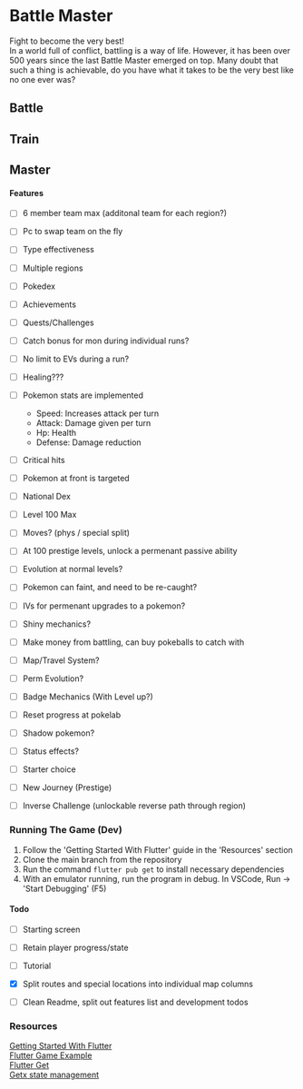 
Battle Master
==================

Fight to become the very best! \
In a world full of conflict, battling is a way of life. However, it has been over 500 years since the last Battle Master emerged on top. Many doubt that such a thing is achievable, do you have what it takes to be the very best like no one ever was?


Battle
-----------


Train
-------------


Master
-----------------


#### Features
- [ ] 6 member team max (additonal team for each region?)
- [ ] Pc to swap team on the fly
- [ ] Type effectiveness
- [ ] Multiple regions
- [ ] Pokedex
- [ ] Achievements
- [ ] Quests/Challenges
- [ ] Catch bonus for mon during individual runs?
- [ ] No limit to EVs during a run?
- [ ] Healing???
- [ ] Pokemon stats are implemented
    - Speed: Increases attack per turn
    - Attack: Damage given per turn
    - Hp: Health
    - Defense: Damage reduction
- [ ] Critical hits
- [ ] Pokemon at front is targeted
- [ ] National Dex
- [ ] Level 100 Max
- [ ] Moves? (phys / special split)
- [ ] At 100 prestige levels, unlock a permenant passive ability
- [ ] Evolution at normal levels?
- [ ] Pokemon can faint, and need to be re-caught?
- [ ] IVs for permenant upgrades to a pokemon?
- [ ] Shiny mechanics?
- [ ] Make money from battling, can buy pokeballs to catch with
- [ ] Map/Travel System?
- [ ] Perm Evolution? 
- [ ] Badge Mechanics (With Level up?)
- [ ] Reset progress at pokelab
- [ ] Shadow pokemon?
- [ ] Status effects?
- [ ] Starter choice
- [ ] New Journey (Prestige)
- [ ] Inverse Challenge (unlockable reverse path through region)


### Running The Game (Dev)
1. Follow the 'Getting Started With Flutter' guide in the 'Resources' section
2. Clone the main branch from the repository
3. Run the command ``` flutter pub get ``` to install necessary dependencies
4. With an emulator running, run the program in debug. In VSCode, Run -> 'Start Debugging' (F5)

#### Todo
- [ ] Starting screen
- [ ] Retain player progress/state
- [ ] Tutorial
- [x] Split routes and special locations into individual map columns
- [ ] Clean Readme, split out features list and development todos


### Resources
[Getting Started With Flutter](https://docs.flutter.dev/get-started/install/windows) \
[Flutter Game Example](https://github.com/filiph/tictactoe) \
[Flutter Get](https://pub.dev/packages/get) \
[Getx state management](https://blog.logrocket.com/ultimate-guide-getx-state-management-flutter/)
